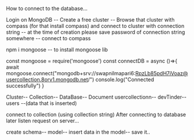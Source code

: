 How to connect to the database...

Login on MongoDB -- Create a free cluster -- Browse that cluster with compass (for that install compass)
and connect to cluster with connection string -- at the time of creation please save password of connection string somewhere -- connect to compass 

npm i mongoose -- to install mongoose lib

const mongoose = require('mongoose')
const connectDB = async ()=>{
    await mongoose.connect("mongodb+srv://swapnilmapari6:RpzLb85pdH7iVoaz@usercollection.8orv1.mongodb.net/")
    console.log("Connected successfully")
}

Cluster-- Collection-- DataBase-- Document
usercollectionn-- devTinder-- users --(data that is inserted)

connect to collection (using collection string)
After connecting to database later listen request on server...

create schema-- model-- insert data in the model-- save it..